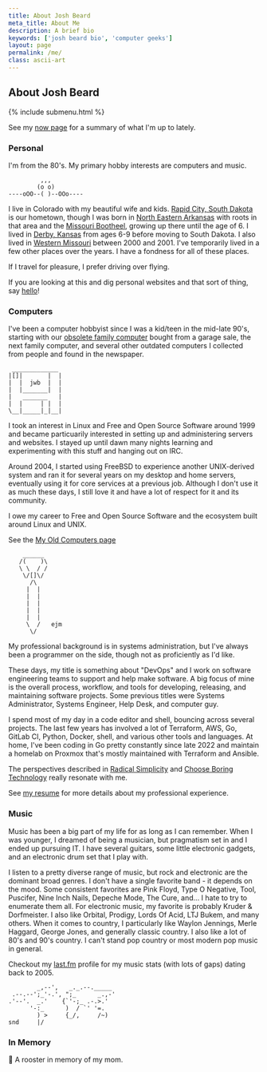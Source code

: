 ```yaml
---
title: About Josh Beard
meta_title: About Me
description: A brief bio
keywords: ['josh beard bio', 'computer geeks']
layout: page
permalink: /me/
class: ascii-art
---
```

## About Josh Beard

{% include submenu.html %}

See my [now page](/now) for a summary of what I'm up to lately.

### Personal

I'm from the 80's. My primary hobby interests are computers and music.

```ascii-art
         ,,,
        (o o)
----oOO--( )--OOo----
```

I live in Colorado with my beautiful wife and kids.
[Rapid City, South Dakota](https://en.wikipedia.org/wiki/Rapid_City,_South_Dakota)
is our hometown, though I was born in
[North Eastern Arkansas](https://en.wikipedia.org/wiki/Arkansas_Delta)
with roots in that area and the
[Missouri Bootheel](https://en.wikipedia.org/wiki/Missouri_Bootheel),
growing up there until the age of 6. I lived in
[Derby, Kansas](https://en.wikipedia.org/wiki/Derby,_Kansas)
from ages 6-9 before moving to South Dakota. I also lived in [Western Missouri](https://en.wikipedia.org/wiki/Whiteman_Air_Force_Base)
between 2000 and 2001. I've temporarily lived in a few other places over the
years. I have a fondness for all of these places.

If I travel for pleasure, I prefer driving over flying.

If you are looking at this and dig personal websites and that sort of thing,
say [hello](mailto:hello@joshbeard.me)!

### Computers

I've been a computer hobbyist since I was a kid/teen in the mid-late 90's,
starting with our [obsolete family computer](https://en.wikipedia.org/wiki/Commodore_PC_compatible_systems)
bought from a garage sale, the next family computer, and several other outdated
computers I collected from people and found in the newspaper.


```ascii-art-left
 _____________
|[]|       |  |
|  |  jwb  |  |
|  |_______|  |
|   _______   |
|  |     | |  |
\__|_____|_|__|
```

I took an interest in Linux and Free and Open Source Software around 1999 and
became particuarily interested in setting up and administering servers and
websites. I stayed up until dawn many nights learning and experimenting with
this stuff and hanging out on IRC.

Around 2004, I started using FreeBSD to experience another UNIX-derived system
and ran it for several years on my desktop and home servers, eventually using
it for core services at a previous job. Although I don't use it as much these
days, I still love it and have a lot of respect for it and its community.

I owe my career to Free and Open Source Software and the ecosystem built around
Linux and UNIX.

See the [My Old Computers page](/old-computers.html)

```ascii-art-right
    ______
   /(    )\
   \ \  / /
    \/[]\/
      /\
     |  |
     |  |
     |  |
     |  |
     |  |
     \  /   ejm
      \/
```

My professional background is in systems administration, but I've always
been a programmer on the side, though not as proficiently as I'd like.

These days, my title is something about "DevOps" and I work on software
engineering teams to support and help make software. A big focus of mine is
the overall process, workflow, and tools for developing, releasing, and
maintaining software projects. Some previous titles were Systems Administrator,
Systems Engineer, Help Desk, and computer guy.

I spend most of my day in a code editor and shell, bouncing across several
projects. The last few years has involved a lot of Terraform, AWS, Go, GitLab
CI, Python, Docker, shell, and various other tools and languages. At home, I've
been coding in Go pretty constantly since late 2022 and maintain a homelab
on Proxmox that's mostly maintained with Terraform and Ansible.

The perspectives described in [Radical Simplicity](https://www.radicalsimpli.city/) and
[Choose Boring Technology](https://boringtechnology.club/) really resonate with
me.

See [my resume](/resume) for more details about my professional experience.

### Music

Music has been a big part of my life for as long as I can remember. When I was
younger, I dreamed of being a musician, but pragmatism set in and I ended up
pursuing IT. I have several guitars, some little electronic gadgets, and an
electronic drum set that I play with.

I listen to a pretty diverse range of music, but rock and electronic are
the dominant broad genres. I don't have a single favorite band - it depends on
the mood. Some consistent favorites are Pink Floyd, Type O Negative, Tool,
Puscifer, Nine Inch Nails, Depeche Mode, The Cure, and... I hate to try to
enumerate them all. For electronic music, my favorite is probably Kruder &
Dorfmeister. I also like Orbital, Prodigy, Lords Of Acid, LTJ Bukem, and many
others. When it comes to country, I particularly like Waylon Jennings, Merle
Haggard, George Jones, and generally classic country. I also like a lot of 80's
and 90's country. I can't stand pop country or most modern pop music in
general.

Checkout my [last.fm](https://www.last.fm/user/joshbeard) profile for my music
stats (with lots of gaps) dating back to 2005.

```ascii-art-left
        _,--',   _._.--._____
 .--.--';_'-.', ";_      _.,-'
.'--'.  _.'    {`'-;_ .-.>.'
      '-:_      )  / `' '=.
        ) >     {_/,     /~)
snd     |/
```

### In Memory

🐓 A rooster in memory of my mom.
